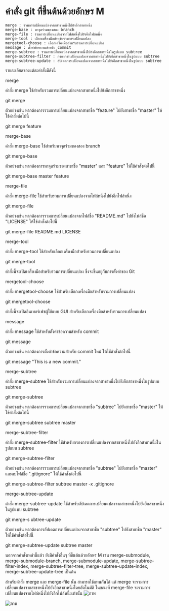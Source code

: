# คำสั่ง git ที่ขึ้นต้นด้วยอักษร M

    merge : รวมการเปลี่ยนแปลงจากสาขาหนึ่งไปยังอีกสาขาหนึ่ง
    merge-base : หาจุดร่วมของสอง branch
    merge-file : รวมการเปลี่ยนแปลงจากไฟล์หนึ่งไปยังอีกไฟล์หนึ่ง
    merge-tool : เลือกเครื่องมือสำหรับรวมการเปลี่ยนแปลง
    mergetool-choose : เลือกเครื่องมือสำหรับรวมการเปลี่ยนแปลง
    message : ตั้งค่าข้อความสำหรับ commit
    merge-subtree : รวมการเปลี่ยนแปลงจากสาขาหนึ่งไปยังอีกสาขาหนึ่งในรูปแบบ subtree
    merge-subtree-filter : กรองการเปลี่ยนแปลงจากสาขาหนึ่งไปยังอีกสาขาหนึ่งในรูปแบบ subtree
    merge-subtree-update : อัปเดตการเปลี่ยนแปลงจากสาขาหนึ่งไปยังอีกสาขาหนึ่งในรูปแบบ subtree

รายละเอียดของแต่ละคำสั่งมีดังนี้

merge

คำสั่ง merge ใช้สำหรับรวมการเปลี่ยนแปลงจากสาขาหนึ่งไปยังอีกสาขาหนึ่ง

git merge <branch>

ตัวอย่างเช่น หากต้องการรวมการเปลี่ยนแปลงจากสาขาชื่อ "feature" ไปยังสาขาชื่อ "master" ให้ใช้คำสั่งต่อไปนี้

git merge feature

merge-base

คำสั่ง merge-base ใช้สำหรับหาจุดร่วมของสอง branch

git merge-base <branch1> <branch2>

ตัวอย่างเช่น หากต้องการหาจุดร่วมของสาขาชื่อ "master" และ "feature" ให้ใช้คำสั่งต่อไปนี้

git merge-base master feature

merge-file

คำสั่ง merge-file ใช้สำหรับรวมการเปลี่ยนแปลงจากไฟล์หนึ่งไปยังอีกไฟล์หนึ่ง

git merge-file <file1> <file2>

ตัวอย่างเช่น หากต้องการรวมการเปลี่ยนแปลงจากไฟล์ชื่อ "README.md" ไปยังไฟล์ชื่อ "LICENSE" ให้ใช้คำสั่งต่อไปนี้

git merge-file README.md LICENSE

merge-tool

คำสั่ง merge-tool ใช้สำหรับเลือกเครื่องมือสำหรับรวมการเปลี่ยนแปลง

git merge-tool

คำสั่งนี้จะเปิดเครื่องมือสำหรับรวมการเปลี่ยนแปลง ซึ่งจะขึ้นอยู่กับการตั้งค่าของ Git

mergetool-choose

คำสั่ง mergetool-choose ใช้สำหรับเลือกเครื่องมือสำหรับรวมการเปลี่ยนแปลง

git mergetool-choose

คำสั่งนี้จะเปิดอินเทอร์เฟซผู้ใช้แบบ GUI สำหรับเลือกเครื่องมือสำหรับรวมการเปลี่ยนแปลง

message

คำสั่ง message ใช้สำหรับตั้งค่าข้อความสำหรับ commit

git message <message>

ตัวอย่างเช่น หากต้องการตั้งค่าข้อความสำหรับ commit ใหม่ ให้ใช้คำสั่งต่อไปนี้

git message "This is a new commit."

merge-subtree

คำสั่ง merge-subtree ใช้สำหรับรวมการเปลี่ยนแปลงจากสาขาหนึ่งไปยังอีกสาขาหนึ่งในรูปแบบ subtree

git merge-subtree <subtree-ref> <target-ref>

ตัวอย่างเช่น หากต้องการรวมการเปลี่ยนแปลงจากสาขาชื่อ "subtree" ไปยังสาขาชื่อ "master" ให้ใช้คำสั่งต่อไปนี้

git merge-subtree subtree master

merge-subtree-filter

คำสั่ง merge-subtree-filter ใช้สำหรับกรองการเปลี่ยนแปลงจากสาขาหนึ่งไปยังอีกสาขาหนึ่งในรูปแบบ subtree

git merge-subtree-filter <subtree-ref> <target-ref> <filter-expression>

ตัวอย่างเช่น หากต้องการรวมการเปลี่ยนแปลงจากสาขาชื่อ "subtree" ไปยังสาขาชื่อ "master" และลบไฟล์ชื่อ ".gitignore" ให้ใช้คำสั่งต่อไปนี้

git merge-subtree-filter subtree master -x .gitignore

merge-subtree-update

คำสั่ง merge-subtree-update ใช้สำหรับอัปเดตการเปลี่ยนแปลงจากสาขาหนึ่งไปยังอีกสาขาหนึ่งในรูปแบบ subtree

git merge-s
ubtree-update <subtree-ref> <target-ref>

ตัวอย่างเช่น หากต้องการอัปเดตการเปลี่ยนแปลงจากสาขาชื่อ "subtree" ไปยังสาขาชื่อ "master" ให้ใช้คำสั่งต่อไปนี้

git merge-subtree-update subtree master

นอกจากคำสั่งเหล่านี้แล้ว ยังมีคำสั่งอื่นๆ ที่ขึ้นต้นด้วยอักษร M เช่น merge-submodule, merge-submodule-branch, merge-submodule-update, merge-subtree-filter-index, merge-subtree-filter-tree, merge-subtree-update-index, merge-subtree-update-tree เป็นต้น

สำหรับคำสั่ง merge และ merge-file นั้น สามารถใช้แทนกันได้ แต่ merge จะรวมการเปลี่ยนแปลงจากสาขาหนึ่งไปยังอีกสาขาหนึ่งโดยอัตโนมัติ ในขณะที่ merge-file จะรวมการเปลี่ยนแปลงจากไฟล์หนึ่งไปยังอีกไฟล์หนึ่งเท่านั้น
![ภาพ](https://github.com/AnchisaPhetnoi/Git_A-Z_Mission_65030289/assets/144197034/3b8012ce-e40b-4c89-826f-fc2f205d313e)

![ภาพ](https://github.com/AnchisaPhetnoi/Git_A-Z_Mission_65030289/assets/144197034/edbaf965-6181-4774-8a2f-dec341af4606)

